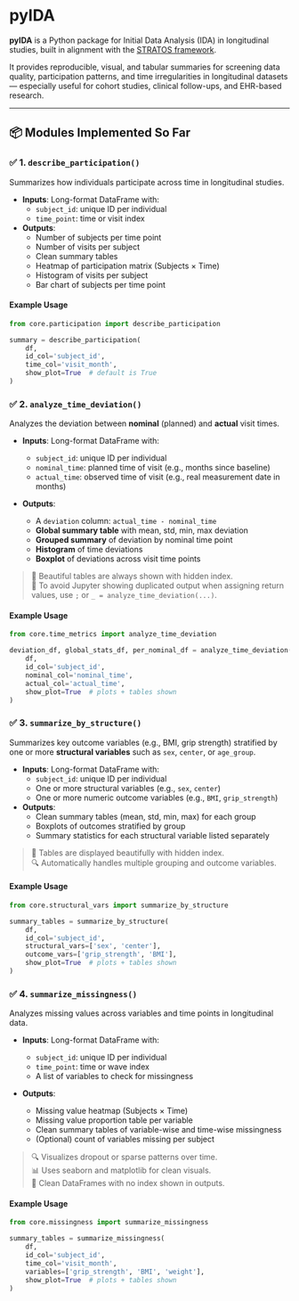 # pyIDA

**pyIDA** is a Python package for Initial Data Analysis (IDA) in longitudinal studies, built in alignment with the [STRATOS framework](http://stratos-initiative.org).

It provides reproducible, visual, and tabular summaries for screening data quality, participation patterns, and time irregularities in longitudinal datasets — especially useful for cohort studies, clinical follow-ups, and EHR-based research.

---

## 📦 Modules Implemented So Far

### ✅ 1. `describe_participation()`

Summarizes how individuals participate across time in longitudinal studies.

- **Inputs**: Long-format DataFrame with:
  - `subject_id`: unique ID per individual
  - `time_point`: time or visit index
- **Outputs**:
  - Number of subjects per time point
  - Number of visits per subject
  - Clean summary tables
  - Heatmap of participation matrix (Subjects × Time)
  - Histogram of visits per subject
  - Bar chart of subjects per time point

#### Example Usage

```python
from core.participation import describe_participation

summary = describe_participation(
    df,
    id_col='subject_id',
    time_col='visit_month',
    show_plot=True  # default is True
)
```

### ✅ 2. `analyze_time_deviation()`

Analyzes the deviation between **nominal** (planned) and **actual** visit times.

- **Inputs**: Long-format DataFrame with:
  - `subject_id`: unique ID per individual
  - `nominal_time`: planned time of visit (e.g., months since baseline)
  - `actual_time`: observed time of visit (e.g., real measurement date in months)

- **Outputs**:
  - A `deviation` column: `actual_time - nominal_time`
  - **Global summary table** with mean, std, min, max deviation
  - **Grouped summary** of deviation by nominal time point
  - **Histogram** of time deviations
  - **Boxplot** of deviations across visit time points

> 🧼 Beautiful tables are always shown with hidden index.  
> 🧪 To avoid Jupyter showing duplicated output when assigning return values, use `;` or `_ = analyze_time_deviation(...)`.

#### Example Usage

```python
from core.time_metrics import analyze_time_deviation

deviation_df, global_stats_df, per_nominal_df = analyze_time_deviation(
    df,
    id_col='subject_id',
    nominal_col='nominal_time',
    actual_col='actual_time',
    show_plot=True  # plots + tables shown
)
```

### ✅ 3. `summarize_by_structure()`

Summarizes key outcome variables (e.g., BMI, grip strength) stratified by one or more **structural variables** such as `sex`, `center`, or `age_group`.

- **Inputs**: Long-format DataFrame with:
  - `subject_id`: unique ID per individual
  - One or more structural variables (e.g., `sex`, `center`)
  - One or more numeric outcome variables (e.g., `BMI`, `grip_strength`)
- **Outputs**:
  - Clean summary tables (mean, std, min, max) for each group
  - Boxplots of outcomes stratified by group
  - Summary statistics for each structural variable listed separately

> 🧼 Tables are displayed beautifully with hidden index.  
> 🔍 Automatically handles multiple grouping and outcome variables.

#### Example Usage

```python
from core.structural_vars import summarize_by_structure

summary_tables = summarize_by_structure(
    df,
    id_col='subject_id',
    structural_vars=['sex', 'center'],
    outcome_vars=['grip_strength', 'BMI'],
    show_plot=True  # plots + tables shown
)
```

### ✅ 4. `summarize_missingness()`

Analyzes missing values across variables and time points in longitudinal data.

- **Inputs**: Long-format DataFrame with:
  - `subject_id`: unique ID per individual
  - `time_point`: time or wave index
  - A list of variables to check for missingness

- **Outputs**:
  - Missing value heatmap (Subjects × Time)
  - Missing value proportion table per variable
  - Clean summary tables of variable-wise and time-wise missingness
  - (Optional) count of variables missing per subject

> 🔍 Visualizes dropout or sparse patterns over time.  
> 📊 Uses seaborn and matplotlib for clean visuals.  
> 🧼 Clean DataFrames with no index shown in outputs.

#### Example Usage

```python
from core.missingness import summarize_missingness

summary_tables = summarize_missingness(
    df,
    id_col='subject_id',
    time_col='visit_month',
    variables=['grip_strength', 'BMI', 'weight'],
    show_plot=True  # plots + tables shown
)
```
